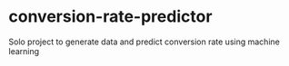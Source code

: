 # conversion-rate-predictor
Solo project to generate data and predict conversion rate using machine learning
